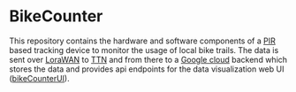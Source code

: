 # BikeCounter

This repository contains the hardware and software components of a [PIR](https://en.wikipedia.org/wiki/Passive_infrared_sensor) based tracking device to monitor the usage of local bike trails. The data is sent over [LoraWAN](https://de.wikipedia.org/wiki/Long_Range_Wide_Area_Network) to [TTN](https://www.thethingsnetwork.org/) and from there to a [Google cloud](https://console.cloud.google.com) backend which stores the data and provides api endpoints for the data visualization web UI ([bikeCounterUI](https://github.com/guidosch/bikecounterUI)).
